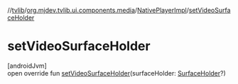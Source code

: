 //[tvlib](../../../index.md)/[org.mjdev.tvlib.ui.components.media](../index.md)/[NativePlayerImpl](index.md)/[setVideoSurfaceHolder](set-video-surface-holder.md)

# setVideoSurfaceHolder

[androidJvm]\
open override fun [setVideoSurfaceHolder](set-video-surface-holder.md)(surfaceHolder: [SurfaceHolder](https://developer.android.com/reference/kotlin/android/view/SurfaceHolder.html)?)
